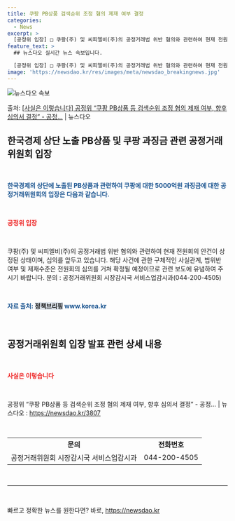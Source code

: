 ```yaml
---
title: 쿠팡 PB상품 검색순위 조정 혐의 제재 여부 결정
categories:
  - News
excerpt: >
  [공정위 입장] □ 쿠팡(주) 및 씨피엘비(주)의 공정거래법 위반 혐의와 관련하여 현재 전원회의 안건이 상정…
feature_text: >
  ## 뉴스다오 실시간 뉴스 속보입니다.

  [공정위 입장] □ 쿠팡(주) 및 씨피엘비(주)의 공정거래법 위반 혐의와 관련하여 현재 전원회의 안건이 상정…
image: 'https://newsdao.kr/res/images/meta/newsdao_breakingnews.jpg'
---
```


![뉴스다오 속보](https://newsdao.kr/res/images/meta/newsdao_breakingnews.jpg)

<p>출처: <a href="https://newsdao.kr/3807" rel="dofollow">[사실은 이렇습니다] 공정위 “쿠팡 PB상품 등 검색순위 조정 혐의 제재 여부, 향후 심의서 결정” - 공정…</a> | 뉴스다오</p>

<h2 data-ke-size="size26">한국경제 상단 노출 PB상품 및 쿠팡 과징금 관련 공정거래위원회 입장</h2>
<p data-ke-size="size16">&nbsp;</p>
<p data-ke-size="size16"><b><span style="color: #1a5490;">한국경제의 상단에 노출된 PB상품과 관련하여 쿠팡에 대한 5000억원 과징금에 대한 공정거래위원회의 입장은 다음과 같습니다.</span></b></p>
<p data-ke-size="size16">&nbsp;</p>
<p data-ke-size="size16"><b><span style="color: #ee2323;">공정위 입장</span></b></p>
<p data-ke-size="size16">&nbsp;</p>
<p data-ke-size="size16">쿠팡(주) 및 씨피엘비(주)의 공정거래법 위반 혐의와 관련하여 현재 전원회의 안건이 상정된 상태이며, 심의를 앞두고 있습니다. 해당 사건에 관한 구체적인 사실관계, 법위반 여부 및 제재수준은 전원회의 심의를 거쳐 확정될 예정이므로 관련 보도에 유념하여 주시기 바랍니다. 문의 : 공정거래위원회 시장감시국 서비스업감시과(044-200-4505)</p>
<p data-ke-size="size16">&nbsp;</p>
<p data-ke-size="size16"><b><span style="color: #1a5490;">자료 출처:</span></b><b><span style="color: #1a5490;"> </span></b><b><span style="background-color: #21538527;">정책브리핑</span></b><b><span style="color: #1a5490;"> </span></b><b><span style="color: #1a5490;">www.korea.kr</span></b></p>
<p data-ke-size="size16">&nbsp;</p>

<h2 data-ke-size="size26">공정거래위원회 입장 발표 관련 상세 내용</h2>
<p data-ke-size="size16">&nbsp;</p>
<p data-ke-size="size16"><b><span style="color: #ee2323;">사실은 이렇습니다</span></b></p>
<p data-ke-size="size16">&nbsp;</p>
<p data-ke-size="size16">공정위 “쿠팡 PB상품 등 검색순위 조정 혐의 제재 여부, 향후 심의서 결정” - 공정… | 뉴스다오 : <a href="https://newsdao.kr/3807">https://newsdao.kr/3807</a></p>
<p data-ke-size="size16">&nbsp;</p>

<table>
<tbody>
<tr>
<td style="text-align: center; height: 17px;"><b>문의</b></td>
<td style="text-align: center; height: 17px;"><b>전화번호</b></td>
</tr>
<tr>
<td style="text-align: center; height: 17px;">공정거래위원회 시장감시국 서비스업감시과</td>
<td style="text-align: center; height: 17px;">044-200-4505</td>
</tr>
</tbody>
</table>
<p data-ke-size="size16">&nbsp;</p>
<hr>
<p data-ke-size="size16">&nbsp;</p> 

빠르고 정확한 뉴스를 원한다면? 바로, <a href="https://newsdao.kr" rel="dofollow">https://newsdao.kr</a>


